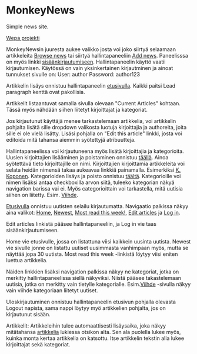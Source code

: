 # MonkeyNews
Simple news site.

[Wepa projekti](http://monkeynews.herokuapp.com/)

MonkeyNewsin juuresta aukee valikko josta voi joko siirtyä selaamaan artikkeleita [Browse news](http://monkeynews.herokuapp.com/home) tai siirtyä hallintapaneeliin [Add news](http://monkeynews.herokuapp.com/articles/).
Paneelisssa on myös linkki [sisäänkirjautumiseen](http://monkeynews.herokuapp.com/login]).
Hallintapaneelin käyttö vaatii kirjautumisen. Käytössä on vain yksinkertainen kirjautminen ja ainoat tunnukset sivulle on:
User: author
Password: author123

Artikkelin lisäys onnistuu hallintapaneelin [etusivulla](http://monkeynews.herokuapp.com/articles/).
Kaikki paitsi Lead paragraph kenttä ovat pakollisia.

Artikkelit listaantuvat samalla sivulla olevaan "Current Articles" kohtaan. Tässä myös nähdään siihen liitetyt kirjoittajat ja kategoriat.

Jos kirjautunut käyttäjä menee tarkastelemaan artikkelia, voi artikkelin pohjalta lisätä sille dropdown valikosta luotuja kirjoittajia ja authoreita, joita sille ei ole vielä lisätty. 
Lisäsi pohjalla on "Edit this article" linkki, josta voi editoida mitä tahansa aiemmin syötettyjä atribuutteja.

Hallintapaneelissa voi kirjautuneena myös lisätä kirjoittajia ja kategorioita.
Uusien kirjoittajien lisääminen ja poistaminen onnistuu [täällä](http://monkeynews.herokuapp.com/authors).
Ainoa syötettävä tieto kirjoittajille on nimi. 
Kirjoittajien kirjoittamia artikkeleita voi selata heidän nimensä takaa aukeavaa linkkiä painamalla. Esimerkiksi [K. Koponen](http://monkeynews.herokuapp.com/authors/93).
Kategorioiden lisäys ja poisto onnistuu [täältä](http://monkeynews.herokuapp.com/categories).
Kategorioille voi nimen lisäksi antaa checkboxilla arvon siitä, tuleeko kategorian näkyä navigation barissa vai ei.
Myös categorioittain voi tarkastella, mitä uutisia siihen on liitetty. Esim. [Viihde](http://monkeynews.herokuapp.com/categories/106).


[Etusivulla](http://monkeynews.herokuapp.com/home) onnistuu uutisten selailu kirjautumatta. Navigaatio palkissa näkyy aina valikot:
[Home](http://monkeynews.herokuapp.com/home), [Newest](http://monkeynews.herokuapp.com/home/newest), [Most read this week!](http://monkeynews.herokuapp.com/home/mostRead), [Edit articles](http://monkeynews.herokuapp.com/articles) ja [Log in](http://monkeynews.herokuapp.com/login).

Edit articles linkistä pääsee hallintapaneeliin, ja Log in vie taas sisäänkirjautumiseen.

Home vie etusivulle, jossa on listattuna viisi kaikkein uusinta uutista. Newest vie sivulle jonne on listattu uutiset uusimmasta vanhimpaan myös, mutta se näyttää jopa 30 uutista. Most read this week -linkistä löytyy viisi eniten luettua artikkelia.

Näiden linkkien lisäksi navigation palkissa näkyy ne kategoriat, jotka on merkitty hallintapaneelissa siellä näkyviksi. Niistä pääsee takastelemaan uutisia, jotka on merkitty vain tietylle kategorialle. Esim.[Viihde](http://monkeynews.herokuapp.com/home/Viihde) -sivulla
näkyy vain viihde kategoriaan liitetyt uutiset.

Uloskirjautuminen onnistuu hallintapaneelin etusivun pohjalla olevasta Logout napista, sama nappi löytyy myö artikkelien pohjalta, jos on kirjautunut sisään.

Artikkelit:
Artikkeleihin tulee automaattisesti lisäysaika, joka näkyy mitätahansa [artikkelia](http://monkeynews.herokuapp.com/articles/101) lukiessa otsikon alta. Sen ala puolella lukee myös, kuinka monta kertaa artikkelia on katsottu. Itse artikkelin tekstin alla lukee kirjoittajat sekä kategoriat.

